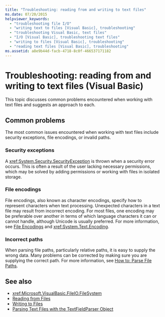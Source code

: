 ```yaml
---
title: "Troubleshooting: reading from and writing to text files"
ms.date: 07/20/2015
helpviewer_keywords: 
  - "troubleshooting file I/O"
  - "writing text to files [Visual Basic], troubleshooting"
  - "troubleshooting Visual Basic, text files"
  - "I/O [Visual Basic], troubleshooting text files"
  - "writing to files [Visual Basic], troubleshooting"
  - "reading text files [Visual Basic], troubleshooting"
ms.assetid: a8e9b44d-facb-4718-8c0f-466537171182
---
```

# Troubleshooting: reading from and writing to text files (Visual Basic)

This topic discusses common problems encountered when working with text files and suggests an approach to each.  
  
## Common problems  

 The most common issues encountered when working with text files include security exceptions, file encodings, or invalid paths.  
  
### Security exceptions  

 A <xref:System.Security.SecurityException> is thrown when a security error occurs. This is often a result of the user lacking necessary permissions, which may be solved by adding permissions or working with files in isolated storage.  
  
### File encodings  

 File encodings, also known as character encodings, specify how to represent characters when text processing. Unexpected characters in a text file may result from incorrect encoding. For most files, one encoding may be preferable over another in terms of which language characters it can or cannot handle, although Unicode is usually preferred. For more information, see [File Encodings](file-encodings.md) and <xref:System.Text.Encoding>.  
  
### Incorrect paths  

 When parsing file paths, particularly relative paths, it is easy to supply the wrong data. Many problems can be corrected by making sure you are supplying the correct path. For more information, see [How to: Parse File Paths](how-to-parse-file-paths.md).  
  
## See also

- <xref:Microsoft.VisualBasic.FileIO.FileSystem>
- [Reading from Files](reading-from-files.md)
- [Writing to Files](writing-to-files.md)
- [Parsing Text Files with the TextFieldParser Object](parsing-text-files-with-the-textfieldparser-object.md)
